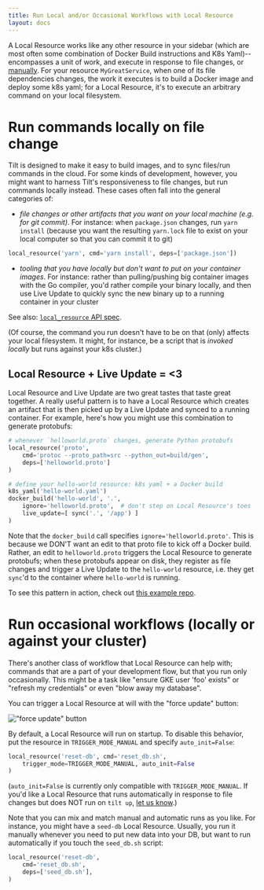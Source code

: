 ```yaml
---
title: Run Local and/or Occasional Workflows with Local Resource
layout: docs
---
```

A Local Resource works like any other resource in your sidebar (which are most
often some combination of Docker Build instructions and K8s Yaml)--encompasses
a unit of work, and execute in response to file changes, or
[manually](https://docs.tilt.dev/manual_update_control.html). For your resource
`MyGreatService`, when one of its file dependencies changes, the work it executes
is to build a Docker image and deploy some k8s yaml; for a Local Resource, it's
to execute an arbitrary command on your local filesystem.

# Run commands locally on file change

Tilt is designed to make it easy to build images, and to sync files/run commands
in the cloud. For some kinds of development, however, you might want to harness
Tilt's responsiveness to file changes, but run commands locally instead. These
cases often fall into the general categories of:
- *file changes or other artifacts that you want on your local machine (e.g. for
git commit)*. For instance: when `package.json` changes, run `yarn install`
(because you want the resulting `yarn.lock` file to exist on your local computer
so that you can commit it to git)

```python
local_resource('yarn', cmd='yarn install', deps=['package.json'])
```
- *tooling that you have locally but don't want to put on your container images*.
For instance: rather than pulling/pushing big container images with the Go compiler,
you'd rather compile your binary locally, and then use Live Update to quickly sync
the new binary up to a running container in your cluster

See also: [`local_resource` API spec](api.html#api.local_resource).

(Of course, the command you run doesn't have to be on that (only) affects your
local filesystem. It might, for instance, be a script that is _invoked locally_
but runs against your k8s cluster.)

## Local Resource + Live Update = <3

Local Resource and Live Update are two great tastes that taste great together.
A really useful pattern is to have a Local Resource which creates an artifact
that is then picked up by a Live Update and synced to a running container.
For example, here's how you might use this combination to generate protobufs:
```python
# whenever `helloworld.proto` changes, generate Python protobufs
local_resource('proto',
    cmd='protoc --proto_path=src --python_out=build/gen',
    deps=['helloworld.proto']
)

# define your hello-world resource: k8s yaml + a Docker build
k8s_yaml('hello-world.yaml')
docker_build('hello-world', '.',
    ignore='helloworld.proto',  # don't step on Local Resource's toes
    live_update=[ sync('.', '/app') ]
)
```

Note that the `docker_build` call specifies `ignore='helloworld.proto'`. This is
because we DON'T want an edit to that proto file to kick off a Docker build.
Rather, an edit to `helloworld.proto` triggers the Local Resource to generate
protobufs; when these protobufs appear on disk, they register as file changes and
trigger a Live Update to the `hello-world` resource, i.e. they get `sync`'d to
the container where `hello-world` is running.

To see this pattern in action, check out [this example repo](https://github.com/windmilleng/local_resource_example).

# Run occasional workflows (locally or against your cluster)

There's another class of workflow that Local Resource can help with; commands that
are a part of your development flow, but that you run only occasionally. This might
be a task like "ensure GKE user 'foo' exists" or "refresh my credentials" or even
"blow away my database".

You can trigger a Local Resource at will with the "force update" button:

!["force update" button](assets/img/force-update-button.png)

By default, a Local Resource will run on startup. To disable this behavior, put the
resource in `TRIGGER_MODE_MANUAL` and specify `auto_init=False`:
```python
local_resource('reset-db', cmd='reset_db.sh',
    trigger_mode=TRIGGER_MODE_MANUAL, auto_init=False
)
```

(`auto_init=False` is currently only compatible with `TRIGGER_MODE_MANUAL`. If
you'd like a Local Resource that runs automatically in response to file changes
but does NOT run on `tilt up`, [let us know](https://tilt.dev/contact).)

Note that you can mix and match manual and automatic runs as you like. For instance,
you might have a `seed-db` Local Resource. Usually, you run it manually whenever
you need to put new data into your DB, but want to run automatically if you touch
the `seed_db.sh` script:
```python
local_resource('reset-db',
    cmd='reset_db.sh',
    deps=['seed_db.sh'],
)
```
